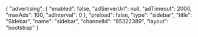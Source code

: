 {
    "advertising": {
        "enabled": false,
        "adServerUrl": null,
        "adTimeout": 2000,
        "maxAds": 100,
        "adInterval": 0
    },
    "preload": false,
    "type": "sidebar",
    "title": "Sidebar",
    "name": "sidebar",
    "channelId": "85322389",
    "layout": "bootstrap"
}